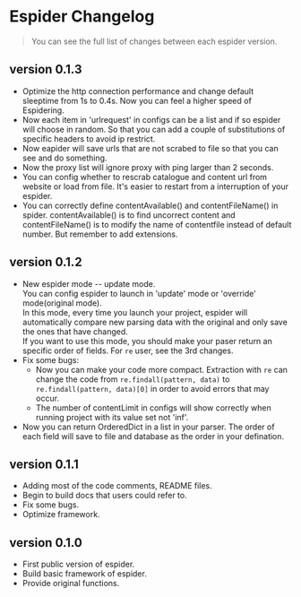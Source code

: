 # Espider Changelog

>You can see the full list of changes between each espider version.  

## version 0.1.3

- Optimize the http connection performance and change default sleeptime from 1s to 0.4s. Now you can feel a higher speed of Espidering.  
- Now each item in 'urlrequest' in configs can be a list and if so espider will choose in random. So that you can add a couple of substitutions of specific headers to avoid ip restrict.  
- Now eapider will save urls that are not scrabed to file so that you can see and do something.  
- Now the proxy list will ignore proxy with ping larger than 2 seconds.  
- You can config whether to rescrab catalogue and content url from website or load from file. It's easier to restart from a interruption of your espider.
- You can correctly define contentAvailable() and contentFileName() in spider. contentAvailable() is to find uncorrect content and contentFileName() is to modify the name of contentfile instead of default number. But remember to add extensions.  

## version 0.1.2

- New espider mode -- update mode.  
  You can config espider to launch in 'update' mode or 'override' mode(original mode).  
  In this mode, every time you launch your project, espider will automatically compare new parsing data with the original and only save the ones that have changed.  
  If you want to use this mode, you should make your paser return an specific order of fields. For `re` user, see the 3rd changes.
- Fix some bugs:  
  * Now you can make your code more compact. Extraction with `re` can change the code from `re.findall(pattern, data)` to `re.findall(pattern, data)[0]` in order to avoid errors that may occur.  
  * The number of contentLimit in configs will show correctly when running project with its value set not 'inf'.  
- Now you can return OrderedDict in a list in your parser. The order of each field will save to file and database as the order in your defination.  


## version 0.1.1

- Adding most of the code comments, README files.
- Begin to build docs that users could refer to.
- Fix some bugs.
- Optimize framework.

## version 0.1.0  

- First public version of espider.
- Build basic framework of espider.  
- Provide original functions.
